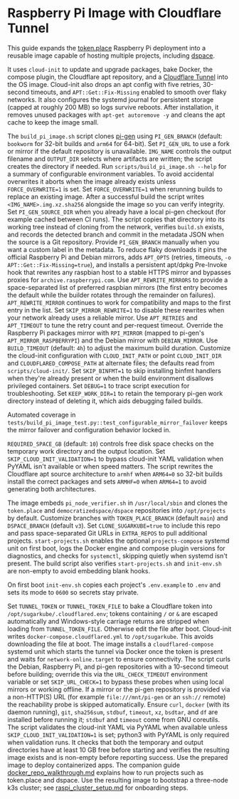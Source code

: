 # Raspberry Pi Image with Cloudflare Tunnel

This guide expands the [token.place](https://github.com/futuroptimist/token.place)
Raspberry Pi deployment into a reusable image capable of hosting multiple projects,
including [dspace](https://github.com/democratizedspace/dspace).

It uses `cloud-init` to update and upgrade packages, bake Docker, the compose
plugin, the Cloudflare apt repository, and a
[Cloudflare Tunnel](https://developers.cloudflare.com/cloudflare-one/connections/connect-apps/)
into the OS image. Cloud-init also drops an apt config with five retries,
30-second timeouts, and `APT::Get::Fix-Missing` enabled to smooth over flaky networks.
It also configures the systemd journal for persistent storage (capped at roughly 200 MB)
so logs survive reboots. After installation, it removes unused packages with
`apt-get autoremove -y` and cleans the apt cache to keep the image small.

The `build_pi_image.sh` script clones [pi-gen](https://github.com/RPi-Distro/pi-gen) using
`PI_GEN_BRANCH` (default: `bookworm` for 32-bit builds and `arm64` for
64-bit). Set `PI_GEN_URL` to use a fork or mirror if the default repository is
unavailable. `IMG_NAME` controls the output filename and `OUTPUT_DIR` selects
where artifacts are written; the script creates the directory if needed. Run
`scripts/build_pi_image.sh --help` for a summary of configurable environment
variables. To avoid accidental overwrites it aborts when the image already
exists unless `FORCE_OVERWRITE=1` is set. Set `FORCE_OVERWRITE=1` when rerunning
builds to replace an existing image. After a successful build the script writes
`<IMG_NAME>.img.xz.sha256` alongside the image so you can verify integrity.
Set `PI_GEN_SOURCE_DIR` when you already have a local pi-gen checkout (for
example cached between CI runs). The script copies that directory into its
working tree instead of cloning from the network, verifies `build.sh` exists,
and records the detected branch and commit in the metadata JSON when the source
is a Git repository. Provide `PI_GEN_BRANCH` manually when you want a custom
label in the metadata.
To reduce flaky downloads it pins the
official Raspberry Pi and Debian mirrors, adds `APT_OPTS` (retries, timeouts,
`-o APT::Get::Fix-Missing=true`), and installs a persistent apt/dpkg Pre-Invoke hook
that rewrites any raspbian host to a stable HTTPS mirror and bypasses proxies for
`archive.raspberrypi.com`. Use `APT_REWRITE_MIRRORS` to provide a space-separated
list of preferred raspbian mirrors (the first entry becomes the default while the
builder rotates through the remainder on failures). `APT_REWRITE_MIRROR` continues
to work for compatibility and maps to the first entry in the list. Set
`SKIP_MIRROR_REWRITE=1` to disable these rewrites when your network already uses a
reliable mirror. Use
`APT_RETRIES` and `APT_TIMEOUT` to tune the retry count and per-request timeout.
Override the Raspberry Pi packages mirror with `RPI_MIRROR` (mapped to pi-gen's
`APT_MIRROR_RASPBERRYPI`) and the Debian mirror with `DEBIAN_MIRROR`. Use
`BUILD_TIMEOUT` (default: `4h`) to adjust the maximum build duration. Customize
the cloud-init configuration with `CLOUD_INIT_PATH` or point `CLOUD_INIT_DIR` and
`CLOUDFLARED_COMPOSE_PATH` at alternate files; the defaults read from
`scripts/cloud-init/`. Set `SKIP_BINFMT=1` to skip installing binfmt handlers when
they're already present or when the build environment disallows privileged
containers. Set `DEBUG=1` to trace script execution for troubleshooting.
Set `KEEP_WORK_DIR=1` to retain the temporary pi-gen work directory instead of
deleting it, which aids debugging failed builds.

Automated coverage in `tests/build_pi_image_test.py::test_configurable_mirror_failover`
keeps the mirror failover and configuration behavior locked in.

`REQUIRED_SPACE_GB` (default: `10`) controls free disk space checks on the
temporary work directory and the output location.
Set `SKIP_CLOUD_INIT_VALIDATION=1` to bypass cloud-init YAML validation when
PyYAML isn't available or when speed matters.
The script rewrites the Cloudflare apt source architecture to `armhf` when
`ARM64=0` so 32-bit builds install the correct packages and sets `ARMHF=0` when
`ARM64=1` to avoid generating both architectures.

The image embeds `pi_node_verifier.sh` in `/usr/local/sbin` and clones the
`token.place` and `democratizedspace/dspace` repositories into
`/opt/projects` by default. Customize branches with `TOKEN_PLACE_BRANCH`
(default `main`) and `DSPACE_BRANCH` (default `v3`). Set `CLONE_SUGARKUBE=true`
to include this repo and pass space-separated Git URLs in `EXTRA_REPOS` to pull
additional projects.
`start-projects.sh` enables the optional `projects-compose` systemd unit on
first boot, logs the Docker engine and compose plugin versions for diagnostics,
and checks for `systemctl`, skipping quietly when systemd isn't present. The
build script also verifies `start-projects.sh` and `init-env.sh` are non-empty
to avoid embedding blank hooks.

On first boot `init-env.sh` copies each project's `.env.example` to `.env` and
sets its mode to `0600` so secrets stay private.

Set `TUNNEL_TOKEN` or `TUNNEL_TOKEN_FILE` to bake a Cloudflare token into
`/opt/sugarkube/.cloudflared.env`; tokens containing `/` or `&` are escaped
automatically and Windows-style carriage returns are stripped when loading from
`TUNNEL_TOKEN_FILE`. Otherwise edit the file after boot.
Cloud-init writes `docker-compose.cloudflared.yml` to `/opt/sugarkube`.
This avoids downloading the file at boot.
The image installs a `cloudflared-compose` systemd unit which starts the tunnel via Docker
once the token is present and waits for `network-online.target` to ensure
connectivity. The script curls the Debian, Raspberry Pi, and pi-gen repositories
with a 10-second timeout before building; override this via the
`URL_CHECK_TIMEOUT` environment variable or set `SKIP_URL_CHECK=1` to bypass
these probes when using local mirrors or working offline. If a mirror or the
pi-gen repository is provided via a non-HTTP(S) URL (for example `file:///mnt/pi-gen`
or an `ssh://` remote) the reachability probe is skipped automatically. Ensure
`curl`, `docker` (with its daemon running), `git`, `sha256sum`, `stdbuf`, `timeout`, `xz`,
`bsdtar`, and `df` are installed before running it; `stdbuf` and `timeout` come from GNU coreutils.
The script validates the cloud-init YAML via PyYAML when available unless
`SKIP_CLOUD_INIT_VALIDATION=1` is set; python3 with PyYAML is only required when
validation runs. It checks that both the temporary and output directories have at least 10 GB free
before starting and verifies the resulting image exists and is non-empty before
reporting success. Use the prepared image to deploy containerized apps. The
companion guide [docker_repo_walkthrough.md](docker_repo_walkthrough.md)
explains how to run projects such as token.place and dspace. Use the resulting
image to bootstrap a three-node k3s cluster; see
[raspi_cluster_setup.md](raspi_cluster_setup.md) for onboarding steps.
